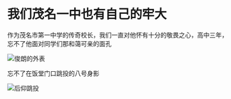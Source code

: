 # 我们茂名一中也有自己的牢大



作为茂名市第一中学的传奇校长，我们一直对他怀有十分的敬畏之心，高中三年，忘不了他面对同学们那和蔼可亲的面孔

![俊朗的外表](./public西凉1.jpg)

忘不了在饭堂门口跳投的八号身影

![后仰跳投](最后的三分.jpg)


